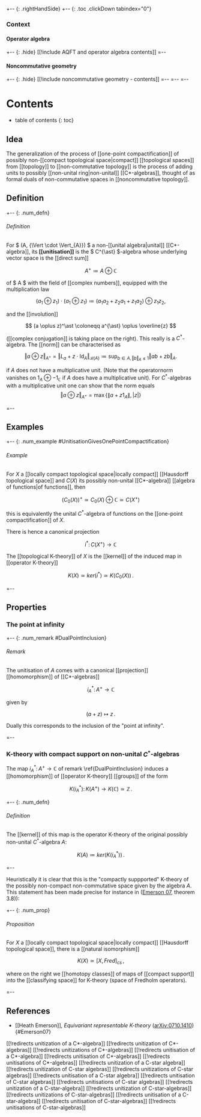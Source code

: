 
+-- {: .rightHandSide}
+-- {: .toc .clickDown tabindex="0"}
### Context
#### Operator algebra
+-- {: .hide}
[[!include AQFT and operator algebra contents]]
=--
#### Noncommutative geometry
+-- {: .hide}
[[!include noncommutative geometry - contents]]
=--
=--
=--

# Contents
* table of contents
{: toc}

## Idea

The generalization of the process of [[one-point compactification]] of possibly non-[[compact topological space|compact]] [[topological spaces]] from [[topology]] to [[non-commutative topology]] is the process of adding units to possibly [[non-unital ring|non-unital]] [[C*-algebras]], thought of as formal duals of non-commutative spaces in [[noncommutative topology]].


## Definition

+-- {: .num_defn}
###### Definition

For $ (A, {\Vert \cdot \Vert_{A}}) $ a non-[[unital algebra|unital]] [[C*-algebra]], its **[[unitisation]]** is the $ C^{\ast} $-algebra whose underlying vector space is the [[direct sum]]

$$
A^{+} \coloneqq A \oplus \mathbb{C}
$$

of $ A $ with the field of [[complex numbers]], equipped with the multiplication law

$$
          (a_{1} \oplus z_{1}) \cdot (a_{1} \oplus z_{1})
\coloneqq (a_{1} a_{2} + z_{2} a_{1} + z_{1} a_{2}) \oplus z_{1} z_{2},
$$

and the [[involution]]

$$
(a \oplus z)^\ast \coloneqq a^{\ast} \oplus \overline{z}
$$

([[complex conjugation]] is taking place on the right). This really is a $C^\ast$-algebra. The [[norm]] can be characterised as

$$
          {\Vert a \oplus z \Vert}_{A^{+}}
= {\Vert L_{a} + z \cdot \operatorname{Id}_{A} \Vert}_{\mathcal{B}(A)}
\coloneqq \sup_{b \in A, \Vert b \Vert_{A} \leq 1} \Vert a b + z b \Vert_{A}.
$$

if $A$ does not have a multiplicative unit. (Note that the operatornorm vanishes on $1_A\oplus -1_{\mathbb{C}}$ if $A$ does have a multiplicative unit). For $C^\ast$-algebras with a multiplicative unit one can show that the norm equals
$$\Vert a\oplus z \Vert_{A^+} = \max\{\|a+z1_A\|,|z|\}$$

=--


## Examples

+-- {: .num_example #UnitisationGivesOnePointCompactification}
###### Example

For $X$ a [[locally compact topological space|locally compact]] [[Hausdorff topological space]] and $C(X)$ its possibly non-unital [[C*-algebra]] [[algebra of functions|of functions]], then

$$
  (C_0(X))^+ \simeq C_0(X) \oplus \mathbb{C} \simeq C(X^+)
$$

this is equivalently the unital $C^\ast$-algebra of functions on the [[one-point compactification]] of $X$.

There is hence a canonical projection

$$
  i^\ast \colon C(X^+) \to \mathbb{C}
$$

The [[topological K-theory]] of $X$ is the [[kernel]] of the induced map in [[operator K-theory]]

$$
  K(X) \simeq ker(i^\ast) \simeq K(C_0(X))
  \,.
$$

=--


## Properties

### The point at infinity

+-- {: .num_remark #DualPointInclusion}
###### Remark

The unitisation of $A$ comes with a canonical [[projection]] [[homomorphism]] of [[C*-algebras]]

$$
  i^\ast_A \colon A^+ \to \mathbb{C}
$$

given by

$$
 (a + z) \mapsto z
  \,.
$$

Dually this corresponds to the inclusion of the "point at infinity".

=--

### K-theory with compact support on non-unital $C^\ast$-algebras

The map $i^\ast_A \colon A^+ \to \mathbb{C}$ of remark \ref{DualPointInclusion} induces a [[homomorphism]] of [[operator K-theory]] [[groups]] of the form

$$
  K(i^\ast_A) \colon K(A^+) \to K(\mathbb{C}) \simeq \mathbb{Z}
  \,.
$$

+-- {: .num_defn}
###### Definition

The [[kernel]] of this map is the operator K-theory of the original possibly non-unital $C^\ast$-algebra $A$:

$$
  K(A) \coloneqq ker(K(i^\ast_A))
 \,.
$$

=--


Heuristically it is clear that this is the "compactly suppported" K-theory of the possibly non-compact non-commutative space given by the algebra $A$. This statement has been made precise for instance in ([Emerson 07](#Emerson07), theorem 3.8)):

+-- {: .num_prop}
###### Proposition

For $X$ a [[locally compact topological space|locally compact]] [[Hausdorff topological space]],  there is a [[natural isomorphism]]

$$
  K(X) \simeq [X,Fred]_{cs}
  \,,
$$

where on the right we [[homotopy classes]] of maps of [[compact support]] into the [[classifying space]] for K-theory (space of Fredholm operators).

=--


## References

* [[Heath Emerson]], _Equivariant representable K-theory_ ([arXiv:0710.1410](http://arxiv.org/abs/0710.1410))
 {#Emerson07}


[[!redirects unitization of a C*-algebra]]
[[!redirects unitization of C*-algebras]]
[[!redirects unitizations of C*-algebras]]
[[!redirects unitisation of a C*-algebra]]
[[!redirects unitisation of C*-algebras]]
[[!redirects unitisations of C*-algebras]]
[[!redirects unitization of a C-star algebra]]
[[!redirects unitization of C-star algebras]]
[[!redirects unitizations of C-star algebras]]
[[!redirects unitisation of a C-star algebra]]
[[!redirects unitisation of C-star algebras]]
[[!redirects unitisations of C-star algebras]]
[[!redirects unitization of a C-star-algebra]]
[[!redirects unitization of C-star-algebras]]
[[!redirects unitizations of C-star-algebras]]
[[!redirects unitisation of a C-star-algebra]]
[[!redirects unitisation of C-star-algebras]]
[[!redirects unitisations of C-star-algebras]]
